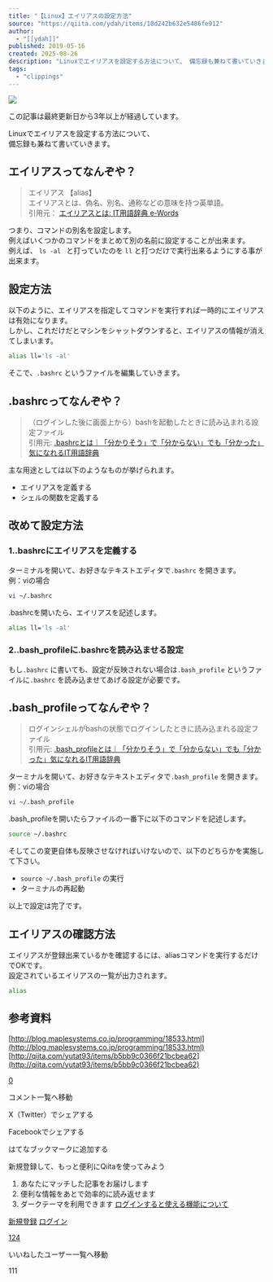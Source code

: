 ```yaml
---
title: "【Linux】エイリアスの設定方法"
source: "https://qiita.com/ydah/items/18d242b632e5486fe912"
author:
  - "[[ydah]]"
published: 2019-05-16
created: 2025-08-26
description: "Linuxでエイリアスを設定する方法について、 備忘録も兼ねて書いていきます。 エイリアスってなんぞや？ エイリアス 【alias】 エイリアスとは、偽名、別名、通称などの意味を持つ英単語。 引用元： エイリアスとは : IT用語辞典 e-Words つまり、コマンド..."
tags:
  - "clippings"
---
```

![](https://relay-dsp.ad-m.asia/dmp/sync/bizmatrix?pid=c3ed207b574cf11376&d=x18o8hduaj&uid=)

この記事は最終更新日から3年以上が経過しています。

Linuxでエイリアスを設定する方法について、  
備忘録も兼ねて書いていきます。

## エイリアスってなんぞや？

> エイリアス 【alias】  
> エイリアスとは、偽名、別名、通称などの意味を持つ英単語。  
> 引用元： [エイリアスとは: IT用語辞典 e-Words](http://e-words.jp/w/%E3%82%A8%E3%82%A4%E3%83%AA%E3%82%A2%E3%82%B9.html)

つまり、コマンドの別名を設定します。  
例えばいくつかのコマンドをまとめて別の名前に設定することが出来ます。  
例えば、 `ls -al ` と打っていたのを `ll` と打つだけで実行出来るようにする事が出来ます。

## 設定方法

以下のように、エイリアスを指定してコマンドを実行すれば一時的にエイリアスは有効になります。  
しかし、これだけだとマシンをシャットダウンすると、エイリアスの情報が消えてしまいます。

```bash
alias ll='ls -al'
```

そこで、`.bashrc` というファイルを編集していきます。

## .bashrcってなんぞや？

> （ログインした後に画面上から）bashを起動したときに読み込まれる設定ファイル  
> 引用元: [.bashrcとは｜「分かりそう」で「分からない」でも「分かった」気になれるIT用語辞典](https://wa3.i-3-i.info/word13649.html)

主な用途としては以下のようなものが挙げられます。

- エイリアスを定義する
- シェルの関数を定義する

## 改めて設定方法

### 1..bashrcにエイリアスを定義する

ターミナルを開いて、お好きなテキストエディタで`.bashrc` を開きます。  
例：viの場合

```bash
vi ~/.bashrc
```

.bashrcを開いたら、エイリアスを記述します。

```bash
alias ll='ls -al'
```

### 2..bash\_profileに.bashrcを読み込ませる設定

もし`.bashrc` に書いても、設定が反映されない場合は`.bash_profile` というファイルに`.bashrc` を読み込ませてあげる設定が必要です。

## .bash\_profileってなんぞや？

> ログインシェルがbashの状態でログインしたときに読み込まれる設定ファイル  
> 引用元: [.bash\_profileとは｜「分かりそう」で「分からない」でも「分かった」気になれるIT用語辞典](https://wa3.i-3-i.info/word13650.html)

ターミナルを開いて、お好きなテキストエディタで`.bash_profile` を開きます。  
例：viの場合

```bash
vi ~/.bash_profile
```

.bash\_profileを開いたらファイルの一番下に以下のコマンドを記述します。

```bash
source ~/.bashrc
```

そしてこの変更自体も反映させなければいけないので、以下のどちらかを実施して下さい。

- `source ~/.bash_profile` の実行
- ターミナルの再起動

以上で設定は完了です。

## エイリアスの確認方法

エイリアスが登録出来ているかを確認するには、aliasコマンドを実行するだけでOKです。  
設定されているエイリアスの一覧が出力されます。

```bash
alias
```

## 参考資料

[http://blog.maplesystems.co.jp/programming/18533.html](http://blog.maplesystems.co.jp/programming/18533.html)  
[http://qiita.com/yutat93/items/b5bb9c0366f21bcbea62](http://qiita.com/yutat93/items/b5bb9c0366f21bcbea62)

[0](https://qiita.com/ydah/items/#comments)

コメント一覧へ移動

X（Twitter）でシェアする

Facebookでシェアする

はてなブックマークに追加する

新規登録して、もっと便利にQiitaを使ってみよう

1. あなたにマッチした記事をお届けします
2. 便利な情報をあとで効率的に読み返せます
3. ダークテーマを利用できます
[ログインすると使える機能について](https://help.qiita.com/ja/articles/qiita-login-user)

[新規登録](https://qiita.com/signup?callback_action=login_or_signup&redirect_to=%2Fydah%2Fitems%2F18d242b632e5486fe912&realm=qiita) [ログイン](https://qiita.com/login?callback_action=login_or_signup&redirect_to=%2Fydah%2Fitems%2F18d242b632e5486fe912&realm=qiita)

[124](https://qiita.com/ydah/items/18d242b632e5486fe912/likers)

いいねしたユーザー一覧へ移動

111
